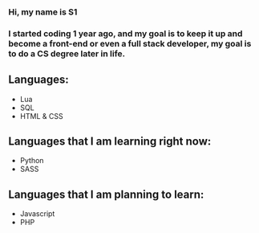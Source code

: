 
### Hi, my name is S1 
### I started coding 1 year ago, and my goal is to keep it up and become a front-end or even a full stack developer, my goal is to do a CS degree later in life.

## Languages:

- Lua
- SQL
- HTML & CSS

## Languages that I am learning right now:

- Python
- SASS

## Languages that I am planning to learn:

- Javascript
- PHP


<!--
**S1RRZ/S1RRZ** is a ✨ _special_ ✨ repository because its `README.md` (this file) appears on your GitHub profile.

Here are some ideas to get you started:

